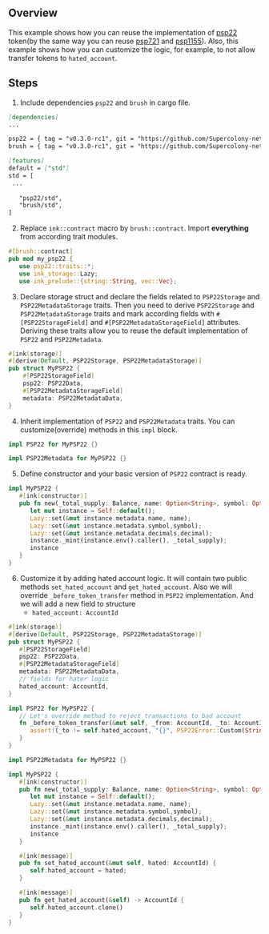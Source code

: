 ## Overview

This example shows how you can reuse the implementation of
[psp22](https://github.com/Supercolony-net/openbrush-contracts/tree/main/contracts/token/psp22) token(by the same way you can reuse
[psp721](https://github.com/Supercolony-net/openbrush-contracts/tree/main/contracts/token/psp721) and [psp1155](https://github.com/Supercolony-net/openbrush-contracts/tree/main/contracts/token/psp1155)). Also, this example shows how you can customize
the logic, for example, to not allow transfer tokens to `hated_account`.

## Steps

1. Include dependencies `psp22` and `brush` in cargo file.

```markdown
[dependencies]
...

psp22 = { tag = "v0.3.0-rc1", git = "https://github.com/Supercolony-net/openbrush-contracts", default-features = false }
brush = { tag = "v0.3.0-rc1", git = "https://github.com/Supercolony-net/openbrush-contracts", default-features = false }

[features]
default = ["std"]
std = [
 ...
   
   "psp22/std",
   "brush/std",
]
```

2. Replace `ink::contract` macro by `brush::contract`.
   Import **everything** from according trait modules.

```rust
#[brush::contract]
pub mod my_psp22 {
   use psp22::traits::*;
   use ink_storage::Lazy;
   use ink_prelude::{string::String, vec::Vec};
```

3. Declare storage struct and declare the fields related to `PSP22Storage` and `PSP22MetadataStorage`
   traits. Then you need to derive `PSP22Storage` and `PSP22MetadataStorage` traits and mark according fields
   with `#[PSP22StorageField]` and `#[PSP22MetadataStorageField]` attributes. Deriving these traits allow you to reuse
   the default implementation of `PSP22` and `PSP22Metadata`.

```rust
#[ink(storage)]
#[derive(Default, PSP22Storage, PSP22MetadataStorage)]
pub struct MyPSP22 {
    #[PSP22StorageField]
    psp22: PSP22Data,
    #[PSP22MetadataStorageField]
    metadata: PSP22MetadataData,
}
```

4. Inherit implementation of `PSP22` and `PSP22Metadata` traits. You can customize(override) methods in this `impl` block.

```rust
impl PSP22 for MyPSP22 {}

impl PSP22Metadata for MyPSP22 {}
```

5. Define constructor and your basic version of `PSP22` contract is ready.

```rust
impl MyPSP22 {
   #[ink(constructor)]
   pub fn new(_total_supply: Balance, name: Option<String>, symbol: Option<String>, decimal: u8) -> Self {
      let mut instance = Self::default();
      Lazy::set(&mut instance.metadata.name, name);
      Lazy::set(&mut instance.metadata.symbol,symbol);
      Lazy::set(&mut instance.metadata.decimals,decimal);
      instance._mint(instance.env().caller(), _total_supply);
      instance
   }
}
```

6. Customize it by adding hated account logic. It will contain two public methods `set_hated_account` and `get_hated_account`. Also we will
   override `_before_token_transfer` method in `PSP22` implementation. And we will add a new field to structure
   - `hated_account: AccountId`

```rust
#[ink(storage)]
#[derive(Default, PSP22Storage, PSP22MetadataStorage)]
pub struct MyPSP22 {
   #[PSP22StorageField]
   psp22: PSP22Data,
   #[PSP22MetadataStorageField]
   metadata: PSP22MetadataData,
   // fields for hater logic
   hated_account: AccountId,
}

impl PSP22 for MyPSP22 {
   // Let's override method to reject transactions to bad account
   fn _before_token_transfer(&mut self, _from: AccountId, _to: AccountId, _amount: Balance) {
      assert!(_to != self.hated_account, "{}", PSP22Error::Custom(String::from("I hate this account!")).as_ref());
   }
}

impl PSP22Metadata for MyPSP22 {}

impl MyPSP22 {
   #[ink(constructor)]
   pub fn new(_total_supply: Balance, name: Option<String>, symbol: Option<String>, decimal: u8) -> Self {
      let mut instance = Self::default();
      Lazy::set(&mut instance.metadata.name, name);
      Lazy::set(&mut instance.metadata.symbol,symbol);
      Lazy::set(&mut instance.metadata.decimals,decimal);
      instance._mint(instance.env().caller(), _total_supply);
      instance
   }

   #[ink(message)]
   pub fn set_hated_account(&mut self, hated: AccountId) {
      self.hated_account = hated;
   }

   #[ink(message)]
   pub fn get_hated_account(&self) -> AccountId {
      self.hated_account.clone()
   }
}
```
